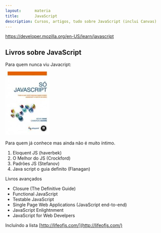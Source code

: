 ```yaml
---
layout:      materia
title:       JavaScript
description: Cursos, artigos, tudo sobre JavaScript (inclui Canvas) 
---
```





https://developer.mozilla.org/en-US/learn/javascript




Livros sobre JavaScript
---


Para quem nunca viu Javacript:

!["Livro Só Javascript"](livro-simple-js.jpg "Livro Só Javascript")

Para quem já conhece mas ainda não é muito íntimo.

1. Eloquent JS (haverbek)
2. O Melhor do JS (Crockford)
3. Padrões JS (Stefanov)
4. Java script o guia definito (Flanagan)

Livros avançados

- Closure (The Definitive Guide)
- Functional JavaScript
- Testable JavaScript
- Single Page Web Applications (JavaScript end-to-end)
- JavaScript Enlightnment
- JavaScript for Web Develpers

Incluíndo a lista [http://lifeofjs.com/](http://lifeofjs.com/)